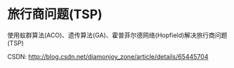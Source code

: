 # 旅行商问题(TSP)

使用蚁群算法(ACO)、遗传算法(GA)、霍普菲尔德网络(Hopfield)解决旅行商问题(TSP)

CSDN: http://blog.csdn.net/diamonjoy_zone/article/details/65445704
